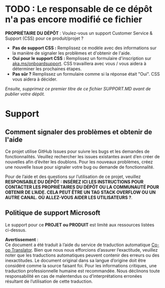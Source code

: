 <!--
CO_OP_TRANSLATOR_METADATA:
{
  "original_hash": "62fe65c1d8e3796c01aa1e3c89666cba",
  "translation_date": "2025-05-06T17:38:27+00:00",
  "source_file": "SUPPORT.md",
  "language_code": "fr"
}
-->
# TODO : Le responsable de ce dépôt n'a pas encore modifié ce fichier

**PROPRIÉTAIRE DU DÉPÔT** : Voulez-vous un support Customer Service & Support (CSS) pour ce produit/projet ?

- **Pas de support CSS :** Remplissez ce modèle avec des informations sur la manière de signaler les problèmes et d'obtenir de l'aide.
- **Oui pour le support CSS :** Remplissez un formulaire d'inscription sur [aka.ms/onboardsupport](https://aka.ms/onboardsupport). CSS travaillera avec vous / vous aidera à déterminer les prochaines étapes.
- **Pas sûr ?** Remplissez un formulaire comme si la réponse était "Oui". CSS vous aidera à décider.

*Ensuite, supprimez ce premier titre de ce fichier SUPPORT.MD avant de publier votre dépôt.*

# Support

## Comment signaler des problèmes et obtenir de l'aide

Ce projet utilise GitHub Issues pour suivre les bugs et les demandes de fonctionnalités. Veuillez rechercher les issues existantes avant d’en créer de nouvelles afin d’éviter les doublons. Pour les nouveaux problèmes, créez une nouvelle Issue pour signaler votre bug ou demande de fonctionnalité.

Pour de l’aide et des questions sur l’utilisation de ce projet, veuillez **RESPONSABLE DU DÉPÔT : INSÉREZ ICI LES INSTRUCTIONS POUR CONTACTER LES PROPRIÉTAIRES DU DÉPÔT OU LA COMMUNAUTÉ POUR OBTENIR DE L’AIDE. CELA PEUT ÊTRE UN TAG STACK OVERFLOW OU UN AUTRE CANAL. OÙ ALLEZ-VOUS AIDER LES UTILISATEURS ?**.

## Politique de support Microsoft

Le support pour ce **PROJET ou PRODUIT** est limité aux ressources listées ci-dessus.

**Avertissement** :  
Ce document a été traduit à l’aide du service de traduction automatique [Co-op Translator](https://github.com/Azure/co-op-translator). Bien que nous nous efforcions d’assurer l’exactitude, veuillez noter que les traductions automatiques peuvent contenir des erreurs ou des inexactitudes. Le document original dans sa langue d’origine doit être considéré comme la source faisant foi. Pour les informations critiques, une traduction professionnelle humaine est recommandée. Nous déclinons toute responsabilité en cas de malentendus ou d’interprétations erronées résultant de l’utilisation de cette traduction.
